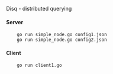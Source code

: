 
Disq - distributed querying

#### Server
```
	go run simple_node.go config1.json
	go run simple_node.go config2.json
```

#### Client
```
	go run client1.go
```
